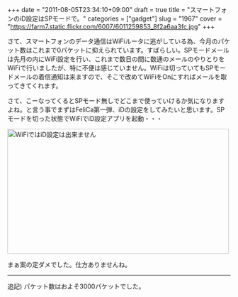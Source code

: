 +++
date = "2011-08-05T23:34:10+09:00"
draft = true
title = "スマートフォンのiD設定はSPモードで。"
categories = ["gadget"]
slug = "1967"
cover = "https://farm7.static.flickr.com/6007/6011259853_8f2a6aa3fc.jpg"
+++

さて、スマートフォンのデータ通信はWiFiルータに逃がしている為、今月のパケット数はこれまで0パケットに抑えられています。すばらしい。SPモードメールは先月の内にWiFi設定を行い、これまで数日の間に数通のメールのやりとりをWiFiで行いましたが、特に不便は感じていません。WiFiは切っていてもSPモードメールの着信通知は来ますので、そこで改めてWiFiをOnにすればメールを取ってきてくれます。

さて、こーなってくるとSPモード無しでどこまで使っていけるか気になりますよね。と言う事でまずはFeliCa第一弾、iDの設定をしてみたいと思います。SPモードを切った状態でWiFiでiD設定アプリを起動・・・

<a href="https://www.flickr.com/photos/keruru/6011259853/" title="WiFiではiD設定は出来ません by けるる, on Flickr"><img src="https://farm7.static.flickr.com/6007/6011259853_8f2a6aa3fc.jpg" width="500" height="281" alt="WiFiではiD設定は出来ません"/></a>

まぁ案の定ダメでした。仕方ありませんね。

---
追記)
パケット数はおよそ3000パケットでした。
